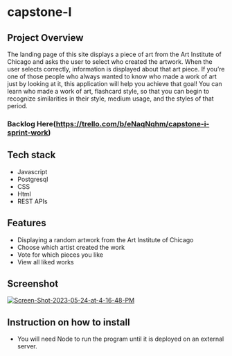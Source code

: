 # capstone-I

## Project Overview

The landing page of this site displays a piece of art from the Art Institute of Chicago and asks the user to select who created the artwork. When the user selects correctly, information is displayed about that art piece.
If you’re one of those people who always wanted to know who made a work of art just by looking at it, this application will help you achieve 
that goal! You can learn who made a work of art, flashcard style, so that you can begin to recognize similarities in their style, medium usage,
and the styles of that period. 

### Backlog Here(https://trello.com/b/eNaqNqhm/capstone-i-sprint-work)


## Tech stack
* Javascript
* Postgresql
* CSS
* Html
* REST APIs

## Features
* Displaying a random artwork from the Art Institute of Chicago
* Choose which artist created the work
* Vote for which pieces you like
* View all liked works

## Screenshot
<a href="https://ibb.co/YtsmH2f"><img src="https://i.ibb.co/YtsmH2f/Screen-Shot-2023-05-24-at-4-16-48-PM.png" alt="Screen-Shot-2023-05-24-at-4-16-48-PM" border="0"></a>



## Instruction on how to install
* You will need Node to run the program until it is deployed on an external server. 



